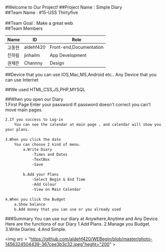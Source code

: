 #Welcome to Our Project!
##Project Name : Simple Diary<br />
##Team Name : #15-USS Thirtyfive<br />                 					  
##Team Goal : Make a great web<br />
##Team Members


Name| ID   | Role           
-----|--------|-------------------
고동현|aldehf420|Front-end,Documentation
진하림|jinhailm|App Development
권채은|Channny|Design

##Device that you can use
	IOS,Mac,MS,Android etc..
	Any Device that you can use Internet

##We used HTML,CSS,JS,PHP,MYSQL


##When you open our Diary<br />
	1.First Page
	  Enter your password
		If password doesn't correct you can't move main pages.
		
	2.If you success to Log-in
		You can see the calendar at main page , and calendar will show you your plans.

	3.When you click the date
		You can choose 2 kind of menu.
			a.Write Diary
				-Times and Dates
				-TextBox
				-Save
				
			b.Add your Plans
				-Select Begin & End Time
				-Add Colour
				-View on Main Calendar
				
	4.When you click the Budget
		a.Show balance
		b.Add money that you can use or you already used
		



###Summary
	You can use our diary at Anywhere,Anytime and Any Device.
	Here are the functions of our Diary
		1.Add Plans.
		2.Manage you Budget.
		3.Write Diaries.
		4.And Simple.


<img src = "https://github.com/aldehf420/WEBegin/blob/master/photo-1456324504439-367cee3b3c32.jpeg"heght="200" >
